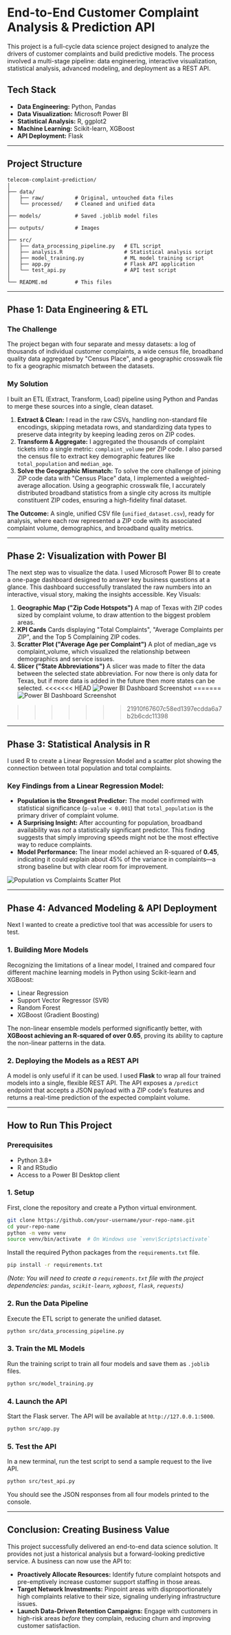 # End-to-End Customer Complaint Analysis & Prediction API

This project is a full-cycle data science project designed to analyze the drivers of customer complaints and build predictive models. The process involved a multi-stage pipeline: data engineering, interactive visualization, statistical analysis, advanced modeling, and deployment as a REST API.

## Tech Stack
*   **Data Engineering:** Python, Pandas
*   **Data Visualization:** Microsoft Power BI
*   **Statistical Analysis:** R, ggplot2
*   **Machine Learning:** Scikit-learn, XGBoost
*   **API Deployment:** Flask

---

## Project Structure
```
telecom-complaint-prediction/
│
├── data/
│   ├── raw/          # Original, untouched data files
│   └── processed/    # Cleaned and unified data
│
├── models/           # Saved .joblib model files
│
├── outputs/          # Images
│
├── src/
│   ├── data_processing_pipeline.py   # ETL script
│   ├── analysis.R                    # Statistical analysis script
│   ├── model_training.py             # ML model training script
│   ├── app.py                        # Flask API application
│   └── test_api.py                   # API test script
│
└── README.md         # This files
```

---

## Phase 1: Data Engineering & ETL

### The Challenge
The project began with four separate and messy datasets: a log of thousands of individual customer complaints, a wide census file, broadband quality data aggregated by "Census Place", and a geographic crosswalk file to fix a geographic mismatch between the datasets.

### My Solution
I built an ETL (Extract, Transform, Load) pipeline using Python and Pandas to merge these sources into a single, clean dataset.

1.  **Extract & Clean:** I read in the raw CSVs, handling non-standard file encodings, skipping metadata rows, and standardizing data types to preserve data integrity by keeping leading zeros on ZIP codes.
2.  **Transform & Aggregate:** I aggregated the thousands of complaint tickets into a single metric: `complaint_volume` per ZIP code. I also parsed the census file to extract key demographic features like `total_population` and `median_age`.
3.  **Solve the Geographic Mismatch:** To solve the core challenge of joining ZIP code data with "Census Place" data, I implemented a weighted-average allocation. Using a geographic crosswalk file, I accurately distributed broadband statistics from a single city across its multiple constituent ZIP codes, ensuring a high-fidelity final dataset.

**The Outcome:** A single, unified CSV file (`unified_dataset.csv`), ready for analysis, where each row represented a ZIP code with its associated complaint volume, demographics, and broadband quality metrics.

---

## Phase 2: Visualization with Power BI

The next step was to visualize the data. I used Microsoft Power BI to create a one-page dashboard designed to answer key business questions at a glance. This dashboard successfully translated the raw numbers into an interactive, visual story, making the insights accessible.
Key Visuals:
1.  **Geographic Map ("Zip Code Hotspots")** A map of Texas with ZIP codes sized by complaint volume, to draw attention to the biggest problem areas.
2.  **KPI Cards** Cards displaying "Total Complaints", "Average Complaints per ZIP", and the Top 5 Complaining ZIP codes.
3.  **Scratter Plot ("Average Age per Complaint")** A plot of median_age vs complaint_volume, which visualized the relationship between demographics and service issues.
4.  **Slicer ("State Abbreviations")** A slicer was made to filter the data between the selected state abbreviation. For now there is only data for Texas, but if more data is added in the future then more states can be selected.
<<<<<<< HEAD
![Power BI Dashboard Screenshot](outputs/power_BI.png)
=======
![Power BI Dashboard Screenshot](images/power_bi_dashboard.png)
>>>>>>> 21910f67607c58ed1397ecdda6a7b2b6cdc11398

---

## Phase 3: Statistical Analysis in R

I used R to create a Linear Regression Model and a scatter plot showing the connection between total population and total complaints.

### Key Findings from a Linear Regression Model:
*   **Population is the Strongest Predictor:** The model confirmed with statistical significance (`p-value < 0.001`) that `total_population` is the primary driver of complaint volume.
*   **A Surprising Insight:** After accounting for population, broadband availability was *not* a statistically significant predictor. This finding suggests that simply improving speeds might not be the most effective way to reduce complaints.
*   **Model Performance:** The linear model achieved an R-squared of **0.45**, indicating it could explain about 45% of the variance in complaints—a strong baseline but with clear room for improvement.

![Population vs Complaints Scatter Plot](outputs/scatter_population_vs_complaints.png)

---

## Phase 4: Advanced Modeling & API Deployment

Next I wanted to create a predictive tool that was accessible for users to test.

### 1. Building More Models
Recognizing the limitations of a linear model, I trained and compared four different machine learning models in Python using Scikit-learn and XGBoost:
*   Linear Regression
*   Support Vector Regressor (SVR)
*   Random Forest
*   XGBoost (Gradient Boosting)

The non-linear ensemble models performed significantly better, with **XGBoost achieving an R-squared of over 0.65**, proving its ability to capture the  non-linear patterns in the data.

### 2. Deploying the Models as a REST API
A model is only useful if it can be used. I used **Flask** to wrap all four trained models into a single, flexible REST API. The API exposes a `/predict` endpoint that accepts a JSON payload with a ZIP code's features and returns a real-time prediction of the expected complaint volume.

---

## How to Run This Project

### Prerequisites
*   Python 3.8+
*   R and RStudio
*   Access to a Power BI Desktop client

### 1. Setup
First, clone the repository and create a Python virtual environment.
```bash
git clone https://github.com/your-username/your-repo-name.git
cd your-repo-name
python -m venv venv
source venv/bin/activate  # On Windows use `venv\Scripts\activate`
```
Install the required Python packages from the `requirements.txt` file.
```bash
pip install -r requirements.txt
```
*(Note: You will need to create a `requirements.txt` file with the project dependencies: `pandas`, `scikit-learn`, `xgboost`, `flask`, `requests`)*

### 2. Run the Data Pipeline
Execute the ETL script to generate the unified dataset.
```bash
python src/data_processing_pipeline.py
```

### 3. Train the ML Models
Run the training script to train all four models and save them as `.joblib` files.
```bash
python src/model_training.py
```

### 4. Launch the API
Start the Flask server. The API will be available at `http://127.0.0.1:5000`.
```bash
python src/app.py
```

### 5. Test the API
In a new terminal, run the test script to send a sample request to the live API.
```bash
python src/test_api.py
```
You should see the JSON responses from all four models printed to the console.

---

## Conclusion: Creating Business Value

This project successfully delivered an end-to-end data science solution. It provides not just a historical analysis but a forward-looking predictive service. A business can now use the API to:

*   **Proactively Allocate Resources:** Identify future complaint hotspots and pre-emptively increase customer support staffing in those areas.
*   **Target Network Investments:** Pinpoint areas with disproportionately high complaints relative to their size, signaling underlying infrastructure issues.
*   **Launch Data-Driven Retention Campaigns:** Engage with customers in high-risk areas *before* they complain, reducing churn and improving customer satisfaction.
